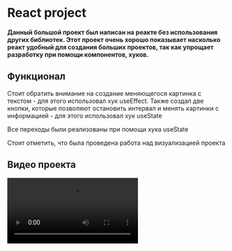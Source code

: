 <body>
  <h1>React project</h1>
  <div><strong>Данный большой проект был написан на реакте без использования других библиотек. Этот проект очень хорошо показывает насколько реакт удобный для создания больших проектов, так как упрощает разработку при помощи компонентов, хуков.</strong></div>
  <h2>Функционал</h2>
  <p>Стоит обратить внимание на создание меняющегося картинка с текстом - для этого использовал хук useEffect. Также создал две кнопки, которые позволяют остановить интервал и менять картинки с информацией - для этого использовал хук useState</p>
  <p>Все переходы были реализованы при помощи хука useState</p>
  <p>Стоит отметить, что была проведена работа над визуализацией проекта</p>
  <h2>Видео проекта</h2>
  <video src="./video/videoProject.mp4"></video>
</body>

